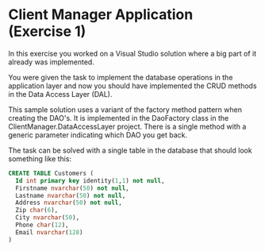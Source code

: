 # Client Manager Application (Exercise 1)

In this exercise you worked on a Visual Studio solution where a big part of it already was implemented. 

You were given the task to implement the database operations in the application layer and now you should have implemented the CRUD methods in the Data Access Layer (DAL). 

This sample solution uses a variant of the factory method pattern when creating the DAO's. It is implemented in the DaoFactory class in the ClientManager.DataAccessLayer project. There is a single method with a generic parameter indicating which DAO you get back.

The task can be solved with a single table in the database that should look something like this:

```SQL
CREATE TABLE Customers (  
  Id int primary key identity(1,1) not null,   
  Firstname nvarchar(50) not null,   
  Lastname nvarchar(50) not null,   
  Address nvarchar(50) not null,   
  Zip char(6),  
  City nvarchar(50),   
  Phone char(12),  
  Email nvarchar(128)  
)
```
